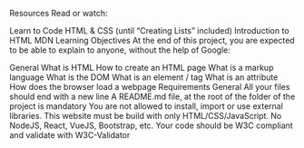 Resources Read or watch:

Learn to Code HTML & CSS (until “Creating Lists” included) Introduction to HTML MDN Learning Objectives At the end of this project, you are expected to be able to explain to anyone, without the help of Google:

General What is HTML How to create an HTML page What is a markup language What is the DOM What is an element / tag What is an attribute How does the browser load a webpage Requirements General All your files should end with a new line A README.md file, at the root of the folder of the project is mandatory You are not allowed to install, import or use external libraries. This website must be build with only HTML/CSS/JavaScript. No NodeJS, React, VueJS, Bootstrap, etc. Your code should be W3C compliant and validate with W3C-Validator
